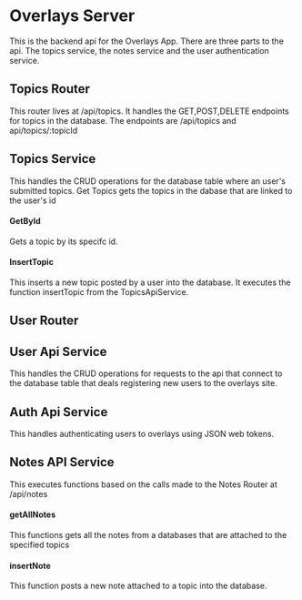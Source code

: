 # Overlays Server

This is the backend api for the Overlays App.
There are three parts to the api.
The topics service, the notes service and the user authentication service.

## Topics Router
This router lives at /api/topics.
It handles the GET,POST,DELETE endpoints for topics in the database.
The endpoints are /api/topics and api/topics/:topicId



## Topics Service
This handles the CRUD operations for the database table where an user's submitted topics.
Get Topics gets the topics in the dabase that are linked to the user's id

#### GetById 
Gets a topic by its specifc id.
#### InsertTopic 
This inserts a new topic posted by a user into the database. It executes the function insertTopic from the TopicsApiService.


## User Router


## User Api Service
This handles the CRUD operations for requests to the api that connect to the database table that deals 
registering new users to the overlays site.


## Auth Api Service
This handles authenticating users to overlays using JSON web tokens.

## Notes API Service
This executes functions based on the calls made to the Notes Router at /api/notes

#### getAllNotes
This functions gets all the notes from a databases that are attached to the specified topics

#### insertNote
This function posts a new note attached to a topic into the database.
